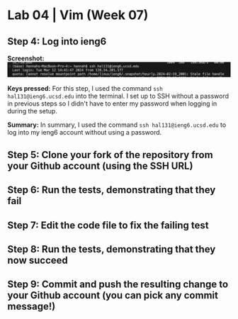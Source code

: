 # Lab 04 | Vim (Week 07)

## Step 4: Log into ieng6

**Screenshot:**
![Image](lab07_step4.png)

**Keys pressed:**
For this step, I used the command ```ssh hal131@ieng6.ucsd.edu``` into the terminal. I set up to SSH without a password in previous steps so I didn't have to enter my password when logging in during the setup.

**Summary:**
In summary, I used the command ```ssh hal131@ieng6.ucsd.edu``` to log into my ieng6 account without using a password. 

## Step 5: Clone your fork of the repository from your Github account (using the SSH URL)


## Step 6: Run the tests, demonstrating that they fail


## Step 7: Edit the code file to fix the failing test


## Step 8: Run the tests, demonstrating that they now succeed


## Step 9: Commit and push the resulting change to your Github account (you can pick any commit message!)








